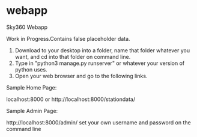 # webapp
Sky360 Webapp

Work in Progress.Contains false placeholder data. 

1. Download to your desktop into a folder, name that folder whatever you want, and cd into that folder on command line. 
2. Type in "python3 manage.py runserver" or whatever your version of python uses.
3. Open your web browser and go to the following links.



Sample Home Page:

localhost:8000 or 
http://localhost:8000/stationdata/


Sample Admin Page:

http://localhost:8000/admin/
set your own username and password on the command line


